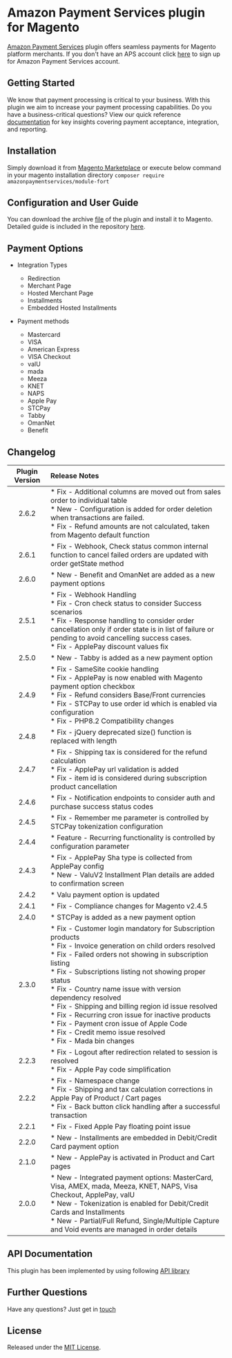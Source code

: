 # Amazon Payment Services plugin for Magento
<a href="https://paymentservices.amazon.com/" target="_blank">Amazon Payment Services</a> plugin offers seamless payments for Magento platform merchants.  If you don't have an APS account click [here](https://paymentservices.amazon.com/) to sign up for Amazon Payment Services account.


## Getting Started
We know that payment processing is critical to your business. With this plugin we aim to increase your payment processing capabilities. Do you have a business-critical questions? View our quick reference [documentation](https://paymentservices.amazon.com/docs/EN/index.html) for key insights covering payment acceptance, integration, and reporting.

## Installation
Simply download it from [Magento Marketplace](https://marketplace.magento.com/amazonpaymentservices-module-fort.html)
or
execute below command in your magento installation directory
`composer require amazonpaymentservices/module-fort`

## Configuration and User Guide
You can download the archive [file](/magento2-aps-2.6.2.zip) of the plugin and install it to Magento. Detailed guide is included in the repository [here](/Magento%20Extension%20User%20Guide_v1.1.pdf).
   

## Payment Options

* Integration Types
   * Redirection
   * Merchant Page
   * Hosted Merchant Page
   * Installments
   * Embedded Hosted Installments

* Payment methods
   * Mastercard
   * VISA
   * American Express
   * VISA Checkout
   * valU
   * mada
   * Meeza
   * KNET
   * NAPS
   * Apple Pay
   * STCPay
   * Tabby
   * OmanNet
   * Benefit
   

## Changelog

| Plugin Version | Release Notes |
| :---: | :--- |
| 2.6.2 | * Fix - Additional columns are moved out from sales order to individual table <br/> * New - Configuration is added for order deletion when transactions are failed. <br/> * Fix - Refund amounts are not calculated, taken from Magento default function | 
| 2.6.1 | * Fix - Webhook, Check status common internal function to cancel failed orders are updated with order getState method | 
| 2.6.0 | * New - Benefit and OmanNet are added as a new payment options | 
| 2.5.1 | * Fix - Webhook Handling <br/> * Fix - Cron check status to consider Success scenarios <br/> * Fix - Response handling to consider order cancellation only if order state is in list of failure or pending to avoid cancelling success cases. <br/> * Fix - ApplePay discount values fix| 
| 2.5.0 | * New - Tabby is added as a new payment option | 
| 2.4.9 | * Fix - SameSite cookie handling <br/> * Fix - ApplePay is now enabled with Magento payment option checkbox <br/> * Fix - Refund considers Base/Front currencies <br/> * Fix - STCPay to use order id which is enabled via configuration <br/> * Fix - PHP8.2 Compatibility changes|
| 2.4.8 | * Fix - jQuery deprecated size() function is replaced with length |
| 2.4.7 | * Fix - Shipping tax is considered for the refund calculation <br/> * Fix - ApplePay url validation is added <br/> * Fix - item id is considered during subscription product cancellation|
| 2.4.6 | * Fix - Notification endpoints to consider auth and purchase success status codes |
| 2.4.5 | * Fix - Remember me parameter is controlled by STCPay tokenization configuration |
| 2.4.4 | * Feature - Recurring functionality is controlled by configuration parameter |
| 2.4.3 | * Fix - ApplePay Sha type is collected from ApplePay config <br/> * New - ValuV2 Installment Plan details are added to confirmation screen | 
| 2.4.2 | * Valu payment option is updated | 
| 2.4.1 | * Fix - Compliance changes for Magento v2.4.5 | 
| 2.4.0 | * STCPay is added as a new payment option | 
| 2.3.0 | * Fix - Customer login mandatory for Subscription products <br/> * Fix - Invoice generation on child orders resolved <br/> * Fix - Failed orders not showing in subscription listing <br/> * Fix - Subscriptions listing not showing proper status  <br/> * Fix - Country name issue with version dependency resolved <br/> * Fix - Shipping and billing region id issue resolved <br/> * Fix - Recurring cron issue for inactive products <br/> * Fix - Payment cron issue of Apple Code <br/> * Fix - Credit memo issue resolved <br/> * Fix - Mada bin changes |
| 2.2.3 |   * Fix - Logout after redirection related to session is resolved <br/> * Fix - Apple Pay code simplification | 
| 2.2.2 |   * Fix - Namespace change <br/> * Fix - Shipping and tax calculation corrections in Apple Pay of Product / Cart pages <br/> * Fix - Back button click handling after a successful transaction | 
| 2.2.1 |   * Fix - Fixed Apple Pay floating point issue | 
| 2.2.0 |   * New - Installments are embedded in Debit/Credit Card payment option | 
| 2.1.0 |   * New - ApplePay is activated in Product and Cart pages | 
| 2.0.0 |   * New - Integrated payment options: MasterCard, Visa, AMEX, mada, Meeza, KNET, NAPS, Visa Checkout, ApplePay, valU <br/> * New - Tokenization is enabled for Debit/Credit Cards and Installments <br/> * New - Partial/Full Refund, Single/Multiple Capture and Void events are managed in order details | 


## API Documentation
This plugin has been implemented by using following [API library](https://paymentservices-reference.payfort.com/docs/api/build/index.html)


## Further Questions
Have any questions? Just get in [touch](https://paymentservices.amazon.com/get-in-touch)

## License
Released under the [MIT License](/LICENSE).
